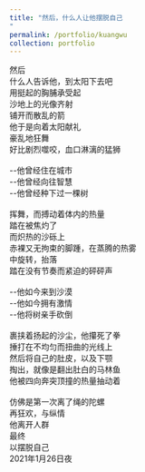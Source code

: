 ```yaml
---
title: "然后，什么人让他摆脱自己
"
permalink: /portfolio/kuangwu
collection: portfolio
---
```

然后<br>
什么人告诉他，到太阳下去吧<br>
用挺起的胸脯承受起<br>
沙地上的光像齐射<br>
铺开而散乱的箭<br>
他于是向着太阳献礼<br>
豪乱地狂舞<br>
好比剧烈噬咬，血口淋漓的猛狮<br>
<br>
--他曾经住在城市<br>
--他曾经向往智慧<br>
--他曾经种下过一棵树<br>
<br>
挥舞，而搏动着体内的热量<br>
踏在被焦灼了<br>
而炽热的沙砾上<br>
赤裸又无拘束的脚踵，在蒸腾的热雾<br>
中旋转，抬落<br>
踏在没有节奏而紧迫的砰砰声<br>
<br>
--他如今来到沙漠<br>
--他如今拥有激情<br>
--他将树亲手砍倒<br>
<br>
裹挟着扬起的沙尘，他攥死了拳<br>
捶打在不均匀而扭曲的光线上<br>
然后将自己的肚皮，以及下颚<br>
掏出，就像是翻出肚白的马林鱼<br>
他被四向奔突顶撞的热量抽动着<br>
<br>
仿佛是第一次离了绳的陀螺<br>
再狂欢，与纵情<br>
他离开人群<br>
最终<br>
以摆脱自己<br>
2021年1月26日夜<br>
